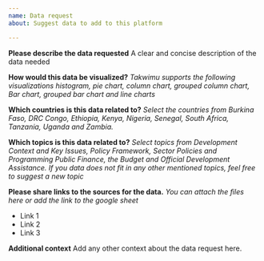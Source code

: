 ```yaml
---
name: Data request
about: Suggest data to add to this platform

---
```


**Please describe the data requested**
A clear and concise description of the data needed

**How would this data be visualized?**
*Takwimu supports the following visualizations histogram, pie chart, column chart, grouped column chart, Bar chart, grouped bar chart and line charts*


**Which countries is this data related to?**
*Select the countries from Burkina Faso, DRC Congo, Ethiopia, Kenya, Nigeria, Senegal, South Africa, Tanzania, Uganda and Zambia.*


**Which topics is this data related to?**
*Select topics from Development Context and Key Issues, Policy Framework, Sector Policies and Programming
Public Finance, the Budget and Official Development Assistance. If you data does not fit in any other mentioned topics, feel free to suggest a new topic*

**Please share links to the sources for the data.**
*You can attach the files here or add the link to the google sheet*
- Link 1
- Link 2
- Link 3

**Additional context**
Add any other context about the data request here.